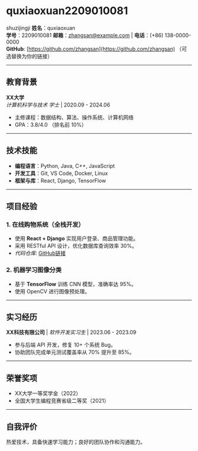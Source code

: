 # quxiaoxuan2209010081
shuzijingji
**姓名**：quxiaoxuan  
**学号**：2209010081
**邮箱**：zhangsan@example.com | **电话**：(+86) 138-0000-0000  
**GitHub**: [https://github.com/zhangsan](https://github.com/zhangsan) （可选替换为你的链接）  

---

## 教育背景  
**XX大学**  
*计算机科学与技术 学士* | 2020.09 - 2024.06  
- 主修课程：数据结构、算法、操作系统、计算机网络  
- GPA：3.8/4.0 （排名前 10%）  

---

## 技术技能  
- **编程语言**：Python, Java, C++, JavaScript  
- **开发工具**：Git, VS Code, Docker, Linux  
- **框架与库**：React, Django, TensorFlow  

---

## 项目经验  
### 1. 在线购物系统（全栈开发）  
- 使用 **React + Django** 实现用户登录、商品管理功能。  
- 采用 RESTful API 设计，优化数据库查询效率 30%。  
- *代码仓库*: [GitHub链接](https://github.com/zhangsan/e-commerce-demo)  

### 2. 机器学习图像分类  
- 基于 **TensorFlow** 训练 CNN 模型，准确率达 95%。  
- 使用 OpenCV 进行图像预处理。  

---

## 实习经历  
**XX科技有限公司** | *软件开发实习生* | 2023.06 - 2023.09  
- 参与后端 API 开发，修复 10+ 个系统 Bug。  
- 协助团队完成单元测试覆盖率从 70% 提升至 85%。  

---

## 荣誉奖项  
- XX大学一等奖学金（2022）  
- 全国大学生编程竞赛省级二等奖（2021）  

---

## 自我评价  
热爱技术，具备快速学习能力；良好的团队协作和沟通能力。  
